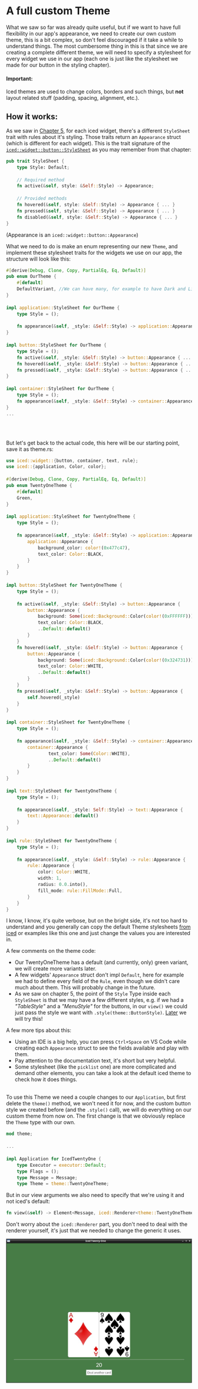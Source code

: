 # A full custom Theme

What we saw so far was already quite useful, but if we want to have full flexibility in our app's appearance, we need to create our own custom theme, this is a bit complex, so don't feel discouraged if it take a while to understand things. The most cumbersome thing in this is that since we are creating a complete different theme, we will need to specify a stylesheet for every widget we use in our app (each one is just like the stylesheet we made for our button in the styling chapter).

#### Important:
Iced themes are used to change colors, borders and such things, but **not** layout related stuff (padding, spacing, alignment, etc.).

## How it works:

As we saw in [Chapter 5](./styling.md), for each iced widget, there's a different `StyleSheet` trait with rules about it's styling. Those traits return an `Appearance` struct (which is different for each widget). This is the trait signature of the [`iced::widget::button::StyleSheet`](https://docs.rs/iced/latest/iced/widget/button/trait.StyleSheet.html) as you may remember from that chapter:
```rust
pub trait StyleSheet {
    type Style: Default;

    // Required method
    fn active(&self, style: &Self::Style) -> Appearance;

    // Provided methods
    fn hovered(&self, style: &Self::Style) -> Appearance { ... }
    fn pressed(&self, style: &Self::Style) -> Appearance { ... }
    fn disabled(&self, style: &Self::Style) -> Appearance { ... }
}
```
(Appearance is an `iced::widget::button::Appearance`)

What we need to do is make an enum representing our new `Theme`, and implement these stylesheet traits for the widgets we use on our app, the structure will look like this:
```rust
#[derive(Debug, Clone, Copy, PartialEq, Eq, Default)]
pub enum OurTheme {
    #[default]
    DefaultVariant, //We can have many, for example to have Dark and Light variants
}

impl application::StyleSheet for OurTheme {
    type Style = ();

    fn appearance(&self, _style: &Self::Style) -> application::Appearance { ... }
}

impl button::StyleSheet for OurTheme {
    type Style = ();
    fn active(&self, _style: &Self::Style) -> button::Appearance { ... }}
    fn hovered(&self, _style: &Self::Style) -> button::Appearance { ... }}
    fn pressed(&self, _style: &Self::Style) -> button::Appearance { ... }}
}

impl container::StyleSheet for OurTheme {
    type Style = ();
    fn appearance(&self, _style: &Self::Style) -> container::Appearance { ... }}
}
...
```
<br><br>

But let's get back to the actual code, this here will be our starting point, save it as theme.rs:
```rust
use iced::widget::{button, container, text, rule};
use iced::{application, Color, color};

#[derive(Debug, Clone, Copy, PartialEq, Eq, Default)]
pub enum TwentyOneTheme {
    #[default]
    Green,
}

impl application::StyleSheet for TwentyOneTheme {
    type Style = ();

    fn appearance(&self, _style: &Self::Style) -> application::Appearance {
        application::Appearance {
            background_color: color!(0x477c47),
            text_color: Color::BLACK,
        }
    }
}

impl button::StyleSheet for TwentyOneTheme {
    type Style = ();

    fn active(&self, _style: &Self::Style) -> button::Appearance {
        button::Appearance {
            background: Some(iced::Background::Color(color!(0xFFFFFF))),
            text_color: Color::BLACK,
            ..Default::default()
        }
    }
    fn hovered(&self, _style: &Self::Style) -> button::Appearance {
        button::Appearance {
            background: Some(iced::Background::Color(color!(0x324731))),
            text_color: Color::WHITE,
            ..Default::default()
        }
    }
    fn pressed(&self, _style: &Self::Style) -> button::Appearance {
        self.hovered(_style)
    }
}

impl container::StyleSheet for TwentyOneTheme {
    type Style = ();

    fn appearance(&self, _style: &Self::Style) -> container::Appearance {
        container::Appearance {
                text_color: Some(Color::WHITE),
                ..Default::default()
        }
    }
}

impl text::StyleSheet for TwentyOneTheme {
    type Style = ();

    fn appearance(&self, _style: Self::Style) -> text::Appearance {
        text::Appearance::default()
    }
}

impl rule::StyleSheet for TwentyOneTheme {
    type Style = ();

    fn appearance(&self, _style: &Self::Style) -> rule::Appearance {
        rule::Appearance {
            color: Color::WHITE,
            width: 1,
            radius: 0.0.into(),
            fill_mode: rule::FillMode::Full,
        }
    }
}
```

I know, I know, it's quite verbose, but on the bright side, it's not too hard to understand and you generally can copy the default Theme stylesheets [from iced](https://github.com/iced-rs/iced/blob/master/style/src/theme.rs) or examples like this one and just change the values you are interested in.

A few comments on the theme code:
- Our TwentyOneTheme has a default (and currently, only) green variant, we will create more variants later.
- A few widgets' `Appearance` struct don't impl `Default`, here for example we had to define every field of the `Rule`, even though we didn't care much about them. This will probably change in the future.
- As we saw on chapter 5, the point of the `Style` Type inside each `StyleSheet` is that we may have a few different styles, e.g. if we had a *"TableStyle"* and a *"MenuStyle"* for the buttons, in our `view()` we could just pass the style we want with `.style(theme::ButtonStyle)`. [Later](./new_button_style.md) we will try this!

A few more tips about this:
- Using an IDE is a big help, you can press `Ctrl+Space` on VS Code while creating each `Appearance` struct to see the fields available and play with them.
- Pay attention to the documentation text, it's short but very helpful.
- Some stylesheet (like the `picklist` one) are more complicated and demand other elements, you can take a look at the default iced theme to check how it does things.
<br><br>

To use this Theme we need a couple changes to our `Application`, but first delete the `theme()` method, we won't need it for now, and the custom button style we created before (and the `.style()` call), we will do everything on our custom theme from now on. The first change is that we obviously replace the `Theme` type with our own.

```rust
mod theme;

...

impl Application for IcedTwentyOne {
    type Executor = executor::Default;
    type Flags = ();
    type Message = Message;
    type Theme = theme::TwentyOneTheme;
```

But in our view arguments we also need to specify that we're using it and not iced's default:

```rust
fn view(&self) -> Element<Message, iced::Renderer<theme::TwentyOneTheme>> {
```

Don't worry about the `iced::Renderer` part, you don't need to deal with the renderer yourself, it's just that we needed to change the generic it uses.

![screenshot of the current gui](./img/07custom_theme.jpg)
